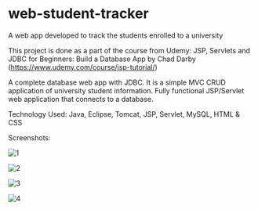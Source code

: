 # web-student-tracker

A web app developed to track the students enrolled to a university

This project is done as a part of the course from Udemy: JSP, Servlets and JDBC for Beginners: Build a Database App by Chad Darby (https://www.udemy.com/course/jsp-tutorial/)

A complete database web app with JDBC. It is a simple MVC CRUD application of university student information. Fully functional JSP/Servlet web application that connects to a database.

Technology Used: Java, Eclipse, Tomcat, JSP, Servlet, MySQL, HTML & CSS

Screenshots:

![1](https://user-images.githubusercontent.com/18615895/106558046-4afe5080-654d-11eb-8035-227258e3ea23.PNG)

![2](https://user-images.githubusercontent.com/18615895/106558068-56517c00-654d-11eb-8d03-2efea362ccb2.PNG)

![3](https://user-images.githubusercontent.com/18615895/106558096-610c1100-654d-11eb-9067-39637e8e5616.PNG)

![4](https://user-images.githubusercontent.com/18615895/106558113-65d0c500-654d-11eb-8d67-2d55b1b65290.PNG)
